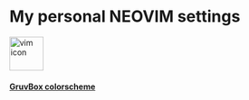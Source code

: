 <h1>My personal NEOVIM settings</h1> 

[<img
    alt="vim icon"
    width="60px"
    align="center"
    src="https://www.svgrepo.com/show/354105/neovim.svg"
/>][neovim]

[neovim]: https://neovim.io

[<h4 style="color: #ffff">
GruvBox colorscheme</h4>](https://github.com/morhetz/gruvbox)

